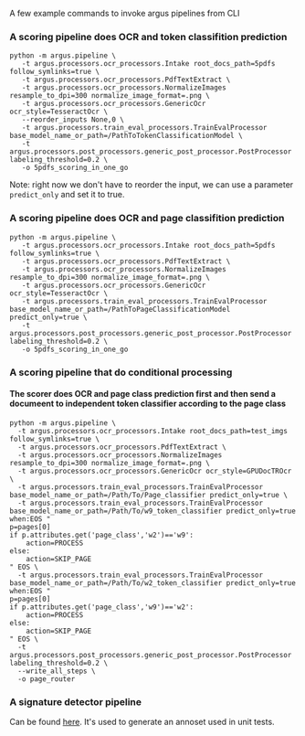 
A few example commands to invoke argus pipelines from CLI


### A scoring pipeline does OCR and token classifition prediction
```
python -m argus.pipeline \
   -t argus.processors.ocr_processors.Intake root_docs_path=5pdfs follow_symlinks=true \
   -t argus.processors.ocr_processors.PdfTextExtract \
   -t argus.processors.ocr_processors.NormalizeImages resample_to_dpi=300 normalize_image_format=.png \
   -t argus.processors.ocr_processors.GenericOcr ocr_style=TesseractOcr \
   --reorder_inputs None,0 \
   -t argus.processors.train_eval_processors.TrainEvalProcessor base_model_name_or_path=/PathToTokenClassificationModel \
   -t argus.processors.post_processors.generic_post_processor.PostProcessor labeling_threshold=0.2 \
   -o 5pdfs_scoring_in_one_go
```

Note: right now we don't have to reorder the input, we can use a parameter `predict_only` and set it to true.

### A scoring pipeline does OCR and page classifition prediction
```
python -m argus.pipeline \
   -t argus.processors.ocr_processors.Intake root_docs_path=5pdfs follow_symlinks=true \
   -t argus.processors.ocr_processors.PdfTextExtract \
   -t argus.processors.ocr_processors.NormalizeImages resample_to_dpi=300 normalize_image_format=.png \
   -t argus.processors.ocr_processors.GenericOcr ocr_style=TesseractOcr \
   -t argus.processors.train_eval_processors.TrainEvalProcessor base_model_name_or_path=/PathToPageClassificationModel predict_only=true \
   -t argus.processors.post_processors.generic_post_processor.PostProcessor labeling_threshold=0.2 \
   -o 5pdfs_scoring_in_one_go
```

### A scoring pipeline that do conditional processing
#### The scorer does OCR and page class prediction first and then send a documeent to independent token classifier according to the page class
```
python -m argus.pipeline \
  -t argus.processors.ocr_processors.Intake root_docs_path=test_imgs follow_symlinks=true \
  -t argus.processors.ocr_processors.PdfTextExtract \
  -t argus.processors.ocr_processors.NormalizeImages resample_to_dpi=300 normalize_image_format=.png \
  -t argus.processors.ocr_processors.GenericOcr ocr_style=GPUDocTROcr \
  -t argus.processors.train_eval_processors.TrainEvalProcessor base_model_name_or_path=/Path/To/Page_classifier predict_only=true \
  -t argus.processors.train_eval_processors.TrainEvalProcessor base_model_name_or_path=/Path/To/w9_token_classifier predict_only=true when:EOS "
p=pages[0]
if p.attributes.get('page_class','w2')=='w9':
    action=PROCESS
else:
    action=SKIP_PAGE
" EOS \
  -t argus.processors.train_eval_processors.TrainEvalProcessor base_model_name_or_path=/Path/To/w2_token_classifier predict_only=true when:EOS "
p=pages[0]
if p.attributes.get('page_class','w9')=='w2':
    action=PROCESS
else:
    action=SKIP_PAGE
" EOS \
  -t argus.processors.post_processors.generic_post_processor.PostProcessor labeling_threshold=0.2 \
  --write_all_steps \
  -o page_router
```

### A signature detector pipeline
Can be found [here](https://github.com/h2oai/argus-ocr/blob/master/tests/data/mini_dataset/DetectSignature_pas/readme.md). It's used to generate an annoset used in unit tests.
